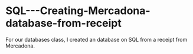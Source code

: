 # SQL---Creating-Mercadona-database-from-receipt
For our databases class, I created an database on SQL from a receipt from Mercadona.
